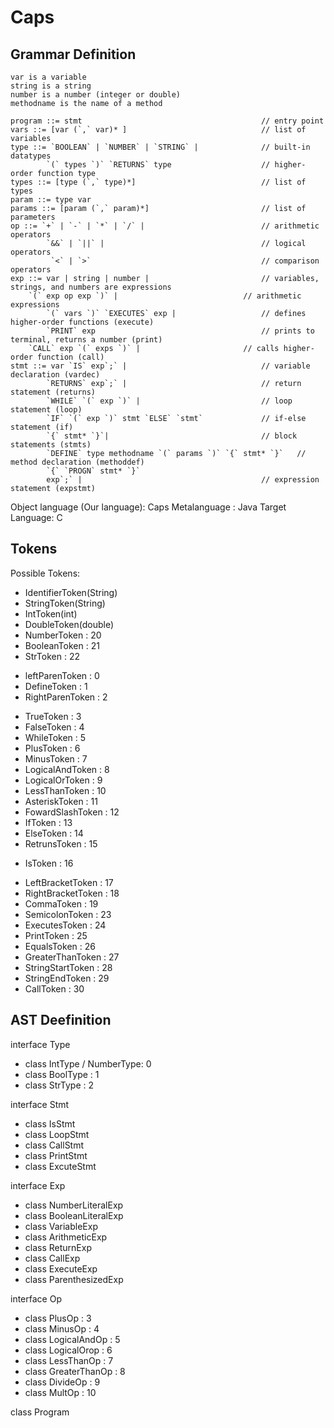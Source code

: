 # Caps #
## Grammar Definition ##
```
var is a variable
string is a string
number is a number (integer or double)
methodname is the name of a method

program ::= stmt                                        // entry point
vars ::= [var (`,` var)* ]                              // list of variables
type ::= `BOOLEAN` | `NUMBER` | `STRING` |              // built-in datatypes 
        `(` types `)` `RETURNS` type                    // higher-order function type
types ::= [type (`,` type)*]                            // list of types
param ::= type var
params ::= [param (`,` param)*]                         // list of parameters 
op ::= `+` | `-` | `*` | `/` |                          // arithmetic operators
        `&&` | `||` |                                   // logical operators
         `<` | `>`                                      // comparison operators
exp ::= var | string | number |                         // variables, strings, and numbers are expressions
	`(` exp op exp `)` |                            // arithmetic expressions
        `(` vars `)` `EXECUTES` exp |                   // defines higher-order functions (execute)
        `PRINT` exp                                     // prints to terminal, returns a number (print)
	`CALL` exp `(` exps `)` |                       // calls higher-order function (call)
stmt ::= var `IS` exp`;` |                              // variable declaration (vardec)
        `RETURNS` exp`;` |                              // return statement (returns)
        `WHILE` `(` exp `)` |                           // loop statement (loop)
        `IF` `(` exp `)` stmt `ELSE` `stmt`             // if-else statement (if)
        `{` stmt* `}`|                                  // block statements (stmts)
        `DEFINE` type methodname `(` params `)` `{` stmt* `}`   // method declaration (methoddef)
        `{` `PROGN` stmt* `}`                           
        exp`;` |                                        // expression statement (expstmt)
```
Object language (Our language): Caps
Metalanguage : Java
Target Language: C

## Tokens ##
Possible Tokens:
<!--- covers the var, string, number and types -->
- IdentifierToken(String)
- StringToken(String)
- IntToken(int)
- DoubleToken(double)
- NumberToken : 20 <!--- leave this alone for now -->
- BooleanToken : 21
- StrToken : 22
<!--- covers methoddef -->
- leftParenToken : 0
- DefineToken : 1
- RightParenToken : 2
<!--- covers ops -->
- TrueToken : 3
- FalseToken : 4
- WhileToken : 5
- PlusToken : 6
- MinusToken : 7
- LogicalAndToken : 8
- LogicalOrToken : 9 
- LessThanToken : 10
- AsteriskToken : 11
- FowardSlashToken : 12
- IfToken : 13 
- ElseToken : 14
- RetrunsToken : 15
<!-- covers assign -->
- IsToken : 16
<!-- covers blocks -->
- LeftBracketToken : 17
- RightBracketToken : 18
- CommaToken : 19
- SemicolonToken : 23
- ExecutesToken : 24
- PrintToken : 25
- EqualsToken : 26
- GreaterThanToken : 27
- StringStartToken : 28
- StringEndToken : 29
- CallToken : 30

## AST Deefinition ##
interface Type
- class IntType / NumberType: 0
- class BoolType : 1
- class StrType : 2

interface Stmt
- class IsStmt
- class LoopStmt
- class CallStmt
- class PrintStmt
- class ExcuteStmt

interface Exp
- class NumberLiteralExp
- class BooleanLiteralExp
- class VariableExp
- class ArithmeticExp
- class ReturnExp
- class CallExp
- class ExecuteExp
- class ParenthesizedExp

interface Op
- class PlusOp : 3
- class MinusOp : 4 
- class LogicalAndOp : 5
- class LogicalOrop : 6 
- class LessThanOp : 7
- class GreaterThanOp : 8
- class DivideOp : 9
- class MultOp : 10

class Program

